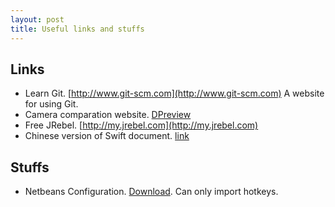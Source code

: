 ```yaml
---
layout: post
title: Useful links and stuffs
---
```


## Links
+ Learn Git. [http://www.git-scm.com](http://www.git-scm.com) A website for using Git.
+ Camera comparation website. [DPreview](http://www.dpreview.com) 
+ Free JRebel. [http://my.jrebel.com](http://my.jrebel.com)
+ Chinese version of Swift document. [link](http://numbbbbb.gitbooks.io/-the-swift-programming-language-/content/chapter1/02_a_swift_tour.html)

## Stuffs
+ Netbeans Configuration. [Download](download/NetbeansConfiguration2014-10-25.zip). Can only import hotkeys.
